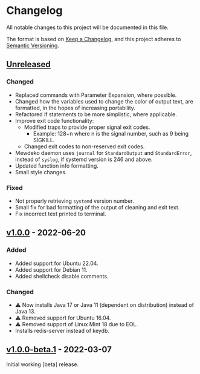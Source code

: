 # Changelog

All notable changes to this project will be documented in this file.

The format is based on [Keep a Changelog](https://keepachangelog.com/en/1.0.0/), and this project adheres to [Semantic Versioning](https://semver.org/spec/v2.0.0.html).

## [Unreleased]

### Changed

- Replaced commands with Parameter Expansion, where possible.
- Changed how the variables used to change the color of output text, are formatted, in the hopes of increasing portability.
- Refactored if statements to be more simplistic, where applicable.
- Improve exit code functionality:
  - Modified traps to provide proper signal exit codes.
    - Example: 128+n where n is the signal number, such as 9 being SIGKILL.
  - Changed exit codes to non-reserved exit codes.
- Mewdeko daemon uses `journal` for `StandardOutput` and `StandardError`, instead of `syslog`, if systemd version is 246 and above.
- Updated function info formatting.
- Small style changes.
<!-- - Downloading 'mewdeko_main_installer' text gets replaced with with the Welcome to the installer text.-->

### Fixed

- Not properly retrieving `systemd` version number.
- Small fix for bad formatting of the output of cleaning and exit text.
- Fix incorrect text printed to terminal.

## [v1.0.0] - 2022-06-20

### Added

- Added support for Ubuntu 22.04.
- Added support for Debian 11.
- Added shellcheck disable comments.

### Changed

- ⚠️ Now installs Java 17 or Java 11 (dependent on distribution) instead of Java 13.
- ⚠️ Removed support for Ubuntu 16.04.
- ⚠️ Removed support of Linux Mint 18 due to EOL.
- Installs redis-server instead of keydb.

## [v1.0.0-beta.1] - 2022-03-07

Initial working [beta] release.

[unreleased]: https://github.com/StrangeRanger/Mewdeko-BashScript/compare/v1.0.0...HEAD
[v1.0.0]: https://github.com/StrangeRanger/Mewdeko-BashScript/releases/tag/v1.0.0
[v1.0.0-beta.1]: https://github.com/StrangeRanger/Mewdeko-BashScript/releases/tag/v1.0.0-beta.1
